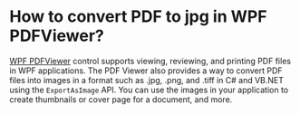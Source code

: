 # How to convert PDF to jpg in WPF PDFViewer?

[WPF PDFViewer](https://www.syncfusion.com/wpf-controls/pdf-viewer) control supports viewing, reviewing, and printing PDF files in WPF applications. The PDF Viewer also provides a way to convert PDF files into images in a format such as .jpg, .png, and .tiff in C# and VB.NET using the `ExportAsImage` API. You can use the images in your application to create thumbnails or cover page for a document, and more.
